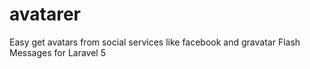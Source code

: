 # avatarer
Easy get avatars from social services like facebook and gravatar Flash Messages for Laravel 5
 

